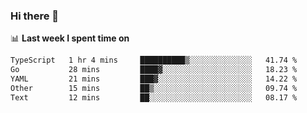 ### Hi there 👋

<!--
**DBvc/DBvc** is a ✨ _special_ ✨ repository because its `README.md` (this file) appears on your GitHub profile.

Here are some ideas to get you started:

- 🔭 I’m currently working on ...
- 🌱 I’m currently learning ...
- 👯 I’m looking to collaborate on ...
- 🤔 I’m looking for help with ...
- 💬 Ask me about ...
- 📫 How to reach me: ...
- 😄 Pronouns: ...
- ⚡ Fun fact: ...
-->

📊 **Last week I spent time on**
<!--START_SECTION:waka-->

```txt
TypeScript   1 hr 4 mins     ██████████▒░░░░░░░░░░░░░░   41.74 %
Go           28 mins         ████▓░░░░░░░░░░░░░░░░░░░░   18.23 %
YAML         21 mins         ███▓░░░░░░░░░░░░░░░░░░░░░   14.22 %
Other        15 mins         ██▒░░░░░░░░░░░░░░░░░░░░░░   09.74 %
Text         12 mins         ██░░░░░░░░░░░░░░░░░░░░░░░   08.17 %
```

<!--END_SECTION:waka-->
